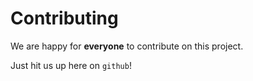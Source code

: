 # Contributing

We are happy for **everyone** to contribute on this project.

Just hit us up here on ``github``!
